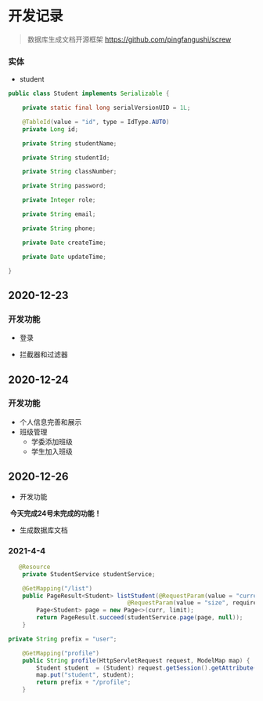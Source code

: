 # 开发记录

> 数据库生成文档开源框架 https://github.com/pingfangushi/screw

### 实体

* student

```java
public class Student implements Serializable {

    private static final long serialVersionUID = 1L;

    @TableId(value = "id", type = IdType.AUTO)
    private Long id;

    private String studentName;

    private String studentId;

    private String classNumber;

    private String password;

    private Integer role;

    private String email;

    private String phone;

    private Date createTime;

    private Date updateTime;

}
```

## 2020-12-23

### 开发功能

* 登录

* 拦截器和过滤器

## 2020-12-24

### 开发功能

* 个人信息完善和展示
* 班级管理
  * 学委添加班级
  * 学生加入班级

## 2020-12-26

* 开发功能

​    **今天完成24号未完成的功能！**

* 生成数据库文档

### 2021-4-4

```java
   @Resource
    private StudentService studentService;

    @GetMapping("/list")
    public PageResult<Student> listStudent(@RequestParam(value = "current", required = false, defaultValue = "1") Integer curr,
                                  @RequestParam(value = "size", required = false, defaultValue = "10") Integer limit) {
        Page<Student> page = new Page<>(curr, limit);
        return PageResult.succeed(studentService.page(page, null));
    }

```



```java
private String prefix = "user";

    @GetMapping("profile")
    public String profile(HttpServletRequest request, ModelMap map) {
        Student student  = (Student) request.getSession().getAttribute("student");
        map.put("student", student);
        return prefix + "/profile";
    }
```

